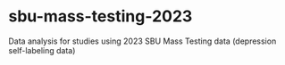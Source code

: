 # sbu-mass-testing-2023
Data analysis for studies using 2023 SBU Mass Testing data (depression self-labeling data)
